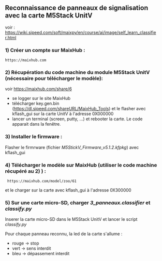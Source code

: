 ## Reconnaissance de panneaux de signalisation avec la carte M5Stack UnitV

voir :     https://wiki.sipeed.com/soft/maixpy/en/course/ai/image/self_learn_classifier.html

### 1) Créer un compte sur MaixHub : 
    
    https://maixhub.com

### 2) Récupération du code machine du module M5Stack UnitV (nécessaire pour télécharger le modèle):
   
   voir https://maixhub.com/share/6
   - se logger sur le site MaixHub
   - télécharger key.gen.bin (https://dl.sipeed.com/shareURL/MaixHub_Tools) et le flasher avec 
     kflash_gui sur la carte UnitV à l'adresse 0X000000
   - lancer un terminal (screen, putty, …) et rebooter la carte. Le code apparait dans la fenêtre.

### 3) Installer le firmware : 

Flasher le firmrware (fichier _M5StickV_Firmware_v5.1.2.kfpkg_) avec kflash_gui

### 4) Télécharger le modèle sur MaixHub (utiliser le code machine récupéré au 2) ) :
     
     https://maixhub.com/model/zoo/61
   
et le charger sur la carte avec kflash_gui à l'adresse 0X300000

### 5) Sur une carte micro-SD, charger _3_panneaux.classifier_ et _classify.py_
   
Inserer la carte micro-SD dans le M5Stack UnitV et lancer le script _classify.py_ 

Pour chaque panneau reconnu, la led de la carte s'allume :
   - rouge -> stop
   - vert -> sens interdit
   - bleu -> dépassement interdit
      
